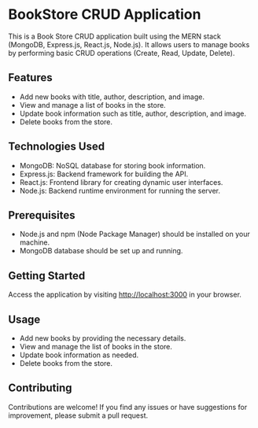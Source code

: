 # BookStore CRUD Application

This is a Book Store CRUD application built using the MERN stack (MongoDB, Express.js, React.js, Node.js). It allows users to manage books by performing basic CRUD operations (Create, Read, Update, Delete).

## Features

- Add new books with title, author, description, and image.
- View and manage a list of books in the store.
- Update book information such as title, author, description, and image.
- Delete books from the store.

## Technologies Used

- MongoDB: NoSQL database for storing book information.
- Express.js: Backend framework for building the API.
- React.js: Frontend library for creating dynamic user interfaces.
- Node.js: Backend runtime environment for running the server.

## Prerequisites

- Node.js and npm (Node Package Manager) should be installed on your machine.
- MongoDB database should be set up and running.

## Getting Started

Access the application by visiting [http://localhost:3000](http://localhost:3000) in your browser.

## Usage

- Add new books by providing the necessary details.
- View and manage the list of books in the store.
- Update book information as needed.
- Delete books from the store.

## Contributing

Contributions are welcome! If you find any issues or have suggestions for improvement, please submit a pull request.
